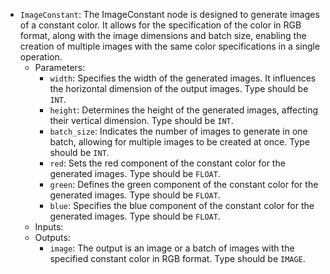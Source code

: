 - `ImageConstant`: The ImageConstant node is designed to generate images of a constant color. It allows for the specification of the color in RGB format, along with the image dimensions and batch size, enabling the creation of multiple images with the same color specifications in a single operation.
    - Parameters:
        - `width`: Specifies the width of the generated images. It influences the horizontal dimension of the output images. Type should be `INT`.
        - `height`: Determines the height of the generated images, affecting their vertical dimension. Type should be `INT`.
        - `batch_size`: Indicates the number of images to generate in one batch, allowing for multiple images to be created at once. Type should be `INT`.
        - `red`: Sets the red component of the constant color for the generated images. Type should be `FLOAT`.
        - `green`: Defines the green component of the constant color for the generated images. Type should be `FLOAT`.
        - `blue`: Specifies the blue component of the constant color for the generated images. Type should be `FLOAT`.
    - Inputs:
    - Outputs:
        - `image`: The output is an image or a batch of images with the specified constant color in RGB format. Type should be `IMAGE`.
